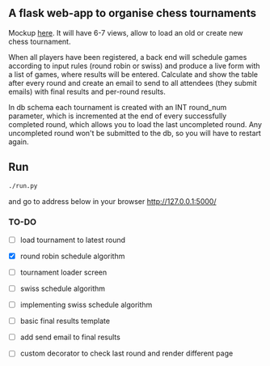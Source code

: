 ## A flask web-app to organise chess tournaments 

Mockup [here](https://moqups.com/pe3v4/7xozNp9y). It will have 6-7 views, allow to load an old or create new chess tournament. 

When all players have been registered, a back end will schedule games according to input rules (round robin or swiss) and produce a live form with a list of games, where results will be entered. 
Calculate and show the table after every round and create an email to send to all attendees (they submit emails) with final results and per-round results.

In db schema each tournament is created with an INT round_num parameter, which is incremented at the end of every successfully completed round, which allows you to load the last uncompleted round. Any uncompleted round won't be submitted to the db, so you will have to restart again. 

## Run

```bash
./run.py
```
and go to address below in your browser
http://127.0.0.1:5000/



### TO-DO

- [ ] load tournament to latest round 
- [x] round robin schedule algorithm
- [ ] tournament loader screen
- [ ] swiss schedule algorithm
- [ ] implementing swiss schedule algorithm
- [ ] basic final results template 
- [ ] add send email to final results
- [ ] custom decorator to check last round and render different page

